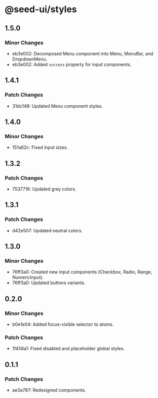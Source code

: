 # @seed-ui/styles

## 1.5.0

### Minor Changes

- eb3e002: Decomposed Menu component into Menu, MenuBar, and DropdownMenu.
- eb3e002: Added `success` property for input components.

## 1.4.1

### Patch Changes

- 31dc148: Updated Menu component styles.

## 1.4.0

### Minor Changes

- 151a62c: Fixed input sizes.

## 1.3.2

### Patch Changes

- 7537716: Updated grey colors.

## 1.3.1

### Patch Changes

- d42e507: Updated neutral colors.

## 1.3.0

### Minor Changes

- 76ff3a0: Created new input components (Checkbox, Radio, Range, NumericInput).
- 76ff3a0: Updated buttons variants.

## 0.2.0

### Minor Changes

- b0e1e04: Added focus-visible selector to atoms.

### Patch Changes

- 1f456a1: Fixed disabled and placeholder global styles.

## 0.1.1

### Patch Changes

- ae3a787: Redesigned components.
